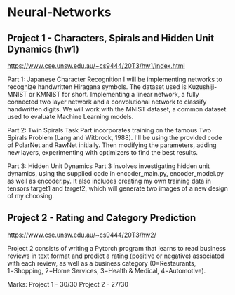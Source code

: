 # Neural-Networks

## Project 1 - Characters, Spirals and Hidden Unit Dynamics (hw1)
https://www.cse.unsw.edu.au/~cs9444/20T3/hw1/index.html

Part 1: Japanese Character Recognition
I will be implementing networks to recognize handwritten Hiragana symbols. The dataset used is Kuzushiji-MNIST or KMNIST for short.
Implementing a linear network, a fully connected two layer network and a convolutional network to classify handwritten digits. We will work with the MNIST dataset, a common dataset used to evaluate Machine Learning models. 

Part 2: Twin Spirals Task
Part incorporates training on the famous Two Spirals Problem (Lang and Witbrock, 1988). I'll be using the provided code of PolarNet and RawNet initially.
Then modifying the parameters, adding new layers, experimenting with optimizers to find the best results.

Part 3: Hidden Unit Dynamics
Part 3 involves investigating hidden unit dynamics, using the supplied code in encoder_main.py, encoder_model.py as well as encoder.py.
It also includes creating my own training data in tensors target1 and target2, which will generate two images of a new design of my choosing.


## Project 2 - Rating and Category Prediction
https://www.cse.unsw.edu.au/~cs9444/20T3/hw2/

Project 2 consists of writing a Pytorch program that learns to read business reviews in text format and predict a rating (positive or negative) associated with each review, as well as a business category (0=Restaurants, 1=Shopping, 2=Home Services, 3=Health & Medical, 4=Automotive).

Marks:
Project 1 - 30/30
Project 2 - 27/30
